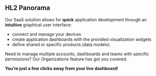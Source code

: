 ## HL2 Panorama

Our SaaS solution allows for **quick** application development through an **intuitive** graphical user interface:
- connect and manage your devices
- create application dashboards with the provided visualization widgets
- define shared or specific products (data models).

Need to manage multiple accounts, dashboards and teams with specific permissions?
Our Organizations feature has got you covered.

**You’re just a few clicks away from your live dashboard!**
